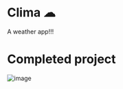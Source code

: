 # Clima ☁

A weather app!!!

# Completed project

![image](https://user-images.githubusercontent.com/75779709/127758217-0cc2c89f-de8c-4484-bf76-a4c8cc1cf66f.png)
